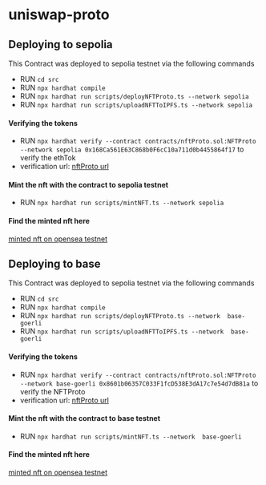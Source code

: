 # uniswap-proto

## Deploying to sepolia

This Contract was deployed to sepolia testnet via the following commands

- RUN `cd src`
- RUN `npx hardhat compile`
- RUN `npx hardhat run scripts/deployNFTProto.ts --network sepolia`
- RUN `npx hardhat run scripts/uploadNFTToIPFS.ts --network sepolia`

#### Verifying the tokens
- RUN `npx hardhat verify --contract contracts/nftProto.sol:NFTProto  --network sepolia 0x168Ca561E63C868b0F6cC10a711d0b4455864f17` to verify the ethTok
- verification url: [nftProto url](https://sepolia.etherscan.io/address/0x168Ca561E63C868b0F6cC10a711d0b4455864f17#code)


#### Mint the nft with the contract to sepolia testnet
- RUN `npx hardhat run scripts/mintNFT.ts --network sepolia`

#### Find the minted nft here
[minted nft on opensea testnet](https://testnets.opensea.io/assets?search[query]=0x168Ca561E63C868b0F6cC10a711d0b4455864f17)

## Deploying to base

This Contract was deployed to sepolia testnet via the following commands

- RUN `cd src`
- RUN `npx hardhat compile`
- RUN `npx hardhat run scripts/deployNFTProto.ts --network  base-goerli`
- RUN `npx hardhat run scripts/uploadNFTToIPFS.ts --network  base-goerli`

#### Verifying the tokens
- RUN `npx hardhat verify --contract contracts/nftProto.sol:NFTProto  --network base-goerli 0x8601b06357C033F1fcD538E3dA17c7e54d7dB81a` to verify the NFTProto
- verification url: [nftProto url](https://goerli.basescan.org/address/0x8601b06357C033F1fcD538E3dA17c7e54d7dB81a#code)


#### Mint the nft with the contract to base testnet
- RUN `npx hardhat run scripts/mintNFT.ts --network  base-goerli`

#### Find the minted nft here
[minted nft on opensea testnet](https://testnets.opensea.io/assets?search[query]=0x8601b06357C033F1fcD538E3dA17c7e54d7dB81a)